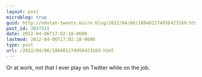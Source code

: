 ```yaml
---
layout: post
microblog: true
guid: http://vmstan-tweets.micro.blog/2012/04/06/188401274956423169.html
post_id: 3037311
date: 2012-04-06T17:02:18-0600
lastmod: 2012-04-06T17:02:18-0600
type: post
url: /2012/04/06/188401274956423169.html
---
```

Or at work, not that I ever play on Twitter while on the job.
